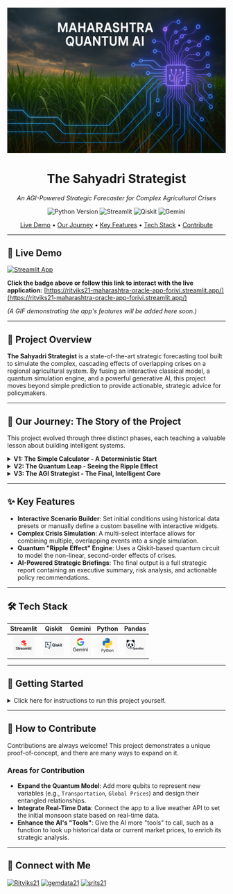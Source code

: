 <p align="center">
  <img src="https://github.com/Ritviks21/maharashtra-oracle/raw/main/docs/images/ChatGPT%20Image%20Jul%2027%2C%202025%2C%2005_33_02%20AM.png" alt="The Sahyadri Strategist Project Banner">
</p>

<h1 align="center">The Sahyadri Strategist</h1>
<p align="center">
  <i>An AGI-Powered Strategic Forecaster for Complex Agricultural Crises</i>
</p>

<p align="center">
    <img src="https://img.shields.io/badge/Python-3.11-3776AB?style=for-the-badge&logo=python&logoColor=white" alt="Python Version">
    <img src="https://img.shields.io/badge/Streamlit-%23FF4B4B.svg?style=for-the-badge&logo=Streamlit&logoColor=white" alt="Streamlit">
    <img src="https://img.shields.io/badge/Qiskit-%236929C4.svg?style=for-the-badge&logo=IBM&logoColor=white" alt="Qiskit">
    <img src="https://img.shields.io/badge/Google%20Gemini-8E77F0?style=for-the-badge&logo=google&logoColor=white" alt="Gemini">
</p>

<p align="center">
  <a href="#-live-demo">Live Demo</a> •
  <a href="#-our-journey">Our Journey</a> •
  <a href="#-key-features">Key Features</a> •
  <a href="#-tech-stack">Tech Stack</a> •
  <a href="#-how-to-contribute">Contribute</a>
</p>

---

## 🚀 Live Demo

[![Streamlit App](https://static.streamlit.io/badges/streamlit_badge_black_white.svg)](https://ritviks21-maharashtra-oracle-app-forivi.streamlit.app/)

**Click the badge above or follow this link to interact with the live application:** [https://ritviks21-maharashtra-oracle-app-forivi.streamlit.app/](https://ritviks21-maharashtra-oracle-app-forivi.streamlit.app/)

*(A GIF demonstrating the app's features will be added here soon.)*

---

## 📖 Project Overview

**The Sahyadri Strategist** is a state-of-the-art strategic forecasting tool built to simulate the complex, cascading effects of overlapping crises on a regional agricultural system. By fusing an interactive classical model, a quantum simulation engine, and a powerful generative AI, this project moves beyond simple prediction to provide actionable, strategic advice for policymakers.

---

## 🚀 Our Journey: The Story of the Project

This project evolved through three distinct phases, each teaching a valuable lesson about building intelligent systems.

<details>
<summary><strong>V1: The Simple Calculator - A Deterministic Start</strong></summary>
<br>
Our first version was a classical model that could only handle single, isolated events. It was a simple `if-this-then-that` calculator.
<br><br>
💡 **Lesson Learned:** Real-world crises are complex, overlapping, and unpredictable. A simple calculator cannot capture the "ripple effect."
</details>

<details>
<summary><strong>V2: The Quantum Leap - Seeing the Ripple Effect</strong></summary>
<br>
We rebuilt the core using **Qiskit** to create a "Quantum Battlefield." By entangling variables like Monsoon, Yield, and Demand, we could finally simulate the cascading impact of multiple, simultaneous events. The model became powerful, but its output was raw probability data—difficult for a human to interpret.
<br><br>
💡 **Lesson Learned:** Powerful simulation is useless without powerful interpretation. Data needs a storyteller to become wisdom.
</details>

<details>
<summary><strong>V3: The AGI Strategist - The Final, Intelligent Core</strong></summary>
<br>
This final version integrated **Google's Gemini** not as a simple reporter, but as an autonomous strategic advisor. The AI's task is to receive the complex probabilistic data from the quantum simulation and translate it into a high-level strategic briefing, complete with risk analysis and policy recommendations.
<br><br>
✅ **The Result:** A true strategic tool that doesn't just predict the future but helps you shape it, demonstrating a complete pipeline from user-defined scenario to actionable, AI-generated strategy.
</details>

---

## ✨ Key Features

- **Interactive Scenario Builder**: Set initial conditions using historical data presets or manually define a custom baseline with interactive widgets.
- **Complex Crisis Simulation**: A multi-select interface allows for combining multiple, overlapping events into a single simulation.
- **Quantum "Ripple Effect" Engine**: Uses a Qiskit-based quantum circuit to model the non-linear, second-order effects of crises.
- **AI-Powered Strategic Briefings**: The final output is a full strategic report containing an executive summary, risk analysis, and actionable policy recommendations.

---

## 🛠️ Tech Stack

| Streamlit | Qiskit | Gemini | Python | Pandas |
| :---: | :---: | :---: | :---: | :---: |
| <img src="https://github.com/Ritviks21/maharashtra-oracle/raw/main/docs/images/ChatGPT%20Image%20Jul%2027%2C%202025%2C%2005_45_17%20AM.png" width="48"> | <img src="https://github.com/Ritviks21/maharashtra-oracle/raw/main/docs/images/ChatGPT%20Image%20Jul%2027%2C%202025%2C%2005_45_50%20AM.png" width="48"> | <img src="https://github.com/Ritviks21/maharashtra-oracle/raw/main/docs/images/ChatGPT%20Image%20Jul%2027%2C%202025%2C%2005_48_43%20AM.png" width="48"> | <img src="https://github.com/Ritviks21/maharashtra-oracle/raw/main/docs/images/ChatGPT%20Image%20Jul%2027%2C%202025%2C%2005_47_24%20AM.png" width="48"> | <img src="https://github.com/Ritviks21/maharashtra-oracle/raw/main/docs/images/ChatGPT%20Image%20Jul%2027%2C%202025%2C%2005_50_44%20AM.png" width="48"> |

---

## 🚀 Getting Started

<details>
<summary>Click here for instructions to run this project yourself.</summary>

1.  **Clone the Repository**
    ```bash
    git clone [https://github.com/Ritviks21/maharashtra-oracle.git](https://github.com/Ritviks21/maharashtra-oracle.git)
    cd maharashtra-oracle
    ```

2.  **Install Dependencies**
    ```bash
    pip install -r requirements.txt
    ```

3.  **Set Up API Key**
    Create a `.streamlit/secrets.toml` file and add your Google Gemini API key:
    ```toml
    GEMINI_API_KEY = "YOUR_API_KEY_HERE"
    ```

4.  **Run the App**
    ```bash
    streamlit run app.py
    ```
</details>

---

## 🤝 How to Contribute

Contributions are always welcome! This project demonstrates a unique proof-of-concept, and there are many ways to expand on it.

### Areas for Contribution
* **Expand the Quantum Model**: Add more qubits to represent new variables (e.g., `Transportation`, `Global Prices`) and design their entangled relationships.
* **Integrate Real-Time Data**: Connect the app to a live weather API to set the initial monsoon state based on real-time data.
* **Enhance the AI's "Tools"**: Give the AI more "tools" to call, such as a function to look up historical data or current market prices, to enrich its strategic analysis.

---

## 🔗 Connect with Me

<p align="left">
<a href="https://github.com/Ritviks21" target="blank"><img align="center" src="https://raw.githubusercontent.com/rahuldkjain/github-profile-readme-generator/master/src/images/icons/Social/github.svg" alt="Ritviks21" height="30" width="40" /></a>
<a href="https://x.com/gemdata21" target="blank"><img align="center" src="https://raw.githubusercontent.com/rahuldkjain/github-profile-readme-generator/master/src/images/icons/Social/twitter.svg" alt="gemdata21" height="30" width="40" /></a>
<a href="https://huggingface.co/srits21" target="blank"><img align="center" src="https://raw.githubusercontent.com/rahuldkjain/github-profile-readme-generator/master/src/images/icons/Social/hugging-face.svg" alt="srits21" height="30" width="40" /></a>
</p>
